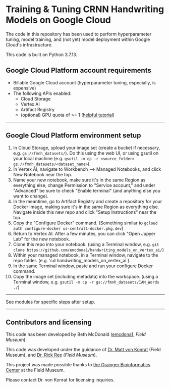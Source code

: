 # Training & Tuning CRNN Handwriting Models on Google Cloud

The code in this repository has been used to perform hyperparameter tuning, model training, and (not yet) model deployment within Google Cloud's infrastructure.

This code is built on Python 3.7.13.

## Google Cloud Platform account requirements
* Billable Google Cloud account (hyperparameter tuning, especially, is expensive)
* The following APIs enabled:
	* Cloud Storage
	* Vertex AI
	* Artifact Registry
	* (optional) GPU quota of >= 1 ([helpful tutorial](https://stackoverflow.com/questions/53415180/gcp-error-quota-gpus-all-regions-exceeded-limit-0-0-globally))

-----

## Google Cloud Platform environment setup

1. In Cloud Storage, upload your image set (create a bucket if necessary, e.g. `gs://fmnh_datasets/`).  Do this using the web UI, or using gsutil on your local machine (e.g. `gsutil -m cp -r <source_folder> gs://fmnh_datasets/<dataset_name>`). 
3. In Vertex AI, navigate to Workbench --> Managed Notebooks, and click New Notebook near the top.
4. Name your new notebook, make sure it's in the same Region as everything else, change Permission to "Service account," and under "Advanced" be sure to check "Enable terminal" (and anything else you want to change).
5. In the meantime, go to Artifact Registry and create a repository for your Docker image, making sure it's in the same Region as everything else. Navigate inside this new repo and click "Setup Instructions" near the top.
6. Copy the "Configure Docker" command.  (Something similar to `gcloud auth configure-docker us-central1-docker.pkg.dev`)
7. Return to Vertex AI.  After a few minutes, you can click "Open Jupyer Lab" for the new notebook.
8. Clone this repo into your notebook.  (using a Terminal window, e.g. `git clone https://github.com/emcdona1/handwriting_models_on_vertex_ai/`)
2. Within your managed notebook, in a Terminal window, navigate to the repo folder. (e.g. 'cd handwriting_models_on_vertex_ai`).
3. In the same Terminal window, paste and run your configure Docker command.
9. Copy the image set (including metadata) into the workspace. (using a Terminal window, e.g. `gsutil -m cp -r gs://fmnh_datasets/IAM_Words ./`)

-----

See modules for specific steps after setup.

-----

## Contributors and licensing
This code has been developed by Beth McDonald ([emcdona1](https://github.com/emcdona1), *Field Museum*). 

This code was developed under the guidance of [Dr. Matt von Konrat](https://www.fieldmuseum.org/about/staff/profile/16) (Field Museum), and [Dr. Rick Ree](https://www.fieldmuseum.org/about/staff/profile/36) (*Field Museum*).

This project was made possible thanks to [the Grainger Bioinformatics Center](https://www.fieldmuseum.org/science/labs/grainger-bioinformatics-center) at the Field Museum.

Please contact Dr. von Konrat for licensing inquiries.

